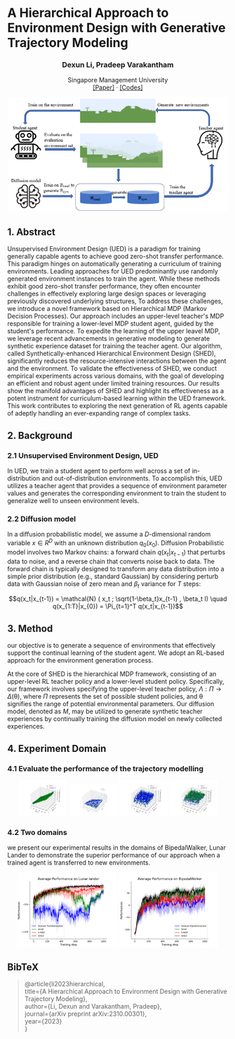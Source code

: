 # A Hierarchical Approach to Environment Design with Generative Trajectory Modeling

<p align="center">
  <h3 align="center">Dexun Li, Pradeep Varakantham</h3>
  <p align="center">
    Singapore Management University
    <br>
    <a href="https://arxiv.org/pdf/2310.00301.pdf">[Paper]</a>
    ·
    <a href="https://github.com/LiHugh/SHED">[Codes]</a>
    
  </p>
</p>

![image](Figures/framework.PNG#pic_center)

## 1. Abstract
Unsupervised Environment Design (UED) is a paradigm for training generally capable agents to achieve good zero-shot transfer performance. This paradigm hinges on automatically generating a curriculum of training environments. Leading approaches for UED predominantly use randomly generated environment instances to train the agent. While these methods exhibit good zero-shot transfer performance, they often encounter challenges in effectively exploring large design spaces or leveraging previously discovered underlying structures, To address these challenges, we introduce a novel framework based on Hierarchical MDP (Markov Decision Processes). Our approach includes an upper-level teacher's MDP responsible for training a lower-level MDP student agent, guided by the student's performance. To expedite the learning of the upper leavel MDP, we leverage recent advancements in generative modeling to  generate  synthetic experience dataset for training the teacher agent. Our algorithm, called Synthetically-enhanced Hierarchical Environment Design (SHED), significantly reduces the resource-intensive interactions between the agent and the environment.
To validate the effectiveness of SHED, we conduct empirical experiments across various domains, with the goal of developing an efficient and robust agent under limited training resources. Our results show the manifold advantages of SHED and highlight its effectiveness as a potent instrument for curriculum-based learning within the UED framework. This work contributes to exploring the next generation of RL agents capable of adeptly handling an ever-expanding range of complex tasks.



## 2. Background
### 2.1 Unsupervised Environment Design, UED
In UED, we train a student agent to perform well across a set of in-distribution and out-of-distribution environments. To accomplish this, UED utilizes a teacher agent that provides a sequence of environment parameter values and generates the corresponding environment to train the student to generalize well to unseen environment levels.

### 2.2 Diffusion model
In a diffusion probabilistic model, we assume a $D$-dimensional random variable $x \in R^D$ with an unknown distribution $q_0(x_0)$. Diffusion Probabilistic model involves two Markov chains: a forward chain $\displaystyle q(x_t|x_{t-1})$ that perturbs data to noise, and a reverse chain that converts noise back to data. The forward chain is typically designed to transform any data distribution into a simple prior distribution (e.g., standard Gaussian) by considering perturb data with Gaussian noise of zero mean and $\beta_t$ variance for $T$ steps:   

$$q(x_t|x_{t-1}) =  \mathcal{N} ( x_t ; \sqrt{1-\beta_t}x_{t-1} , \beta_t I) \quad q(x_{1:T}|x_{0}) = \Pi_{t=1}^T q(x_t|x_{t-1})$$


## 3. Method
our objective is to generate a sequence of environments that effectively support the continual learning of the student agent. We adopt an RL-based approach for the environment generation process.

At the core of SHED is the hierarchical MDP framework, consisting of an upper-level RL teacher policy and a lower-level student policy. 
Specifically, our framework involves specifying the upper-level teacher policy, $\Lambda:\Pi \rightarrow \Delta(\mathbb{\theta})$, where $\Pi$ represents the set of possible student policies, and $\mathbb{\theta}$ signifies the range of potential environmental parameters. Our diffusion model, denoted as $M$, may be utilized to generate synthetic teacher experiences by continually training the diffusion model on newly collected experiences. 


## 4. Experiment Domain
### 4.1 Evaluate the performance of the trajectory modelling
<div align=center>  <img title="Lunar Lander" src="./Figures/diffusion_1.PNG" width=22%>  <img title="Lunar Lander" src="./Figures/diffusion_2.PNG" width=22%>  <img title="Lunar Lander" src="./Figures/diffusion_3_1.PNG" width=22%>  <img title="Lunar Lander" src="./Figures/diffusion_3_2.PNG" width=22%> </div>

### 4.2 Two domains
we present our experimental results in the domains of BipedalWalker, Lunar Lander to demonstrate the superior performance of our approach when a trained agent is transferred to new environments.


<div align=center>  <img title="Lunar Lander" src="./SHED/Figures/lander.PNG" width=45%>    <img title="BipedalWalker" src="./SHED/Figures/walker.PNG" width=45%> </div>



## BibTeX
> @article{li2023hierarchical,  
  title={A Hierarchical Approach to Environment Design with Generative Trajectory Modeling},  
  author={Li, Dexun and Varakantham, Pradeep},  
  journal={arXiv preprint arXiv:2310.00301},  
  year={2023}  
}  


